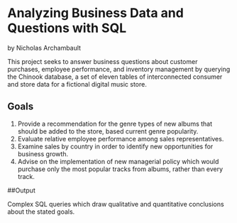 # Analyzing Business Data and Questions with SQL

by Nicholas Archambault

This project seeks to answer business questions about customer purchases, employee performance, and inventory management by querying the Chinook database, a set of eleven tables of interconnected consumer and store data for a fictional digital music store.

## Goals

   1. Provide a recommendation for the genre types of new albums that should be added to the store, based current genre popularity.
   2. Evaluate relative employee performance among sales representatives.
   3. Examine sales by country in order to identify new opportunities for business growth.
   4. Advise on the implementation of new managerial policy which would purchase only the most popular tracks from albums, rather than every track.

##Output

Complex SQL queries which draw qualitative and quantitative conclusions about the stated goals.
